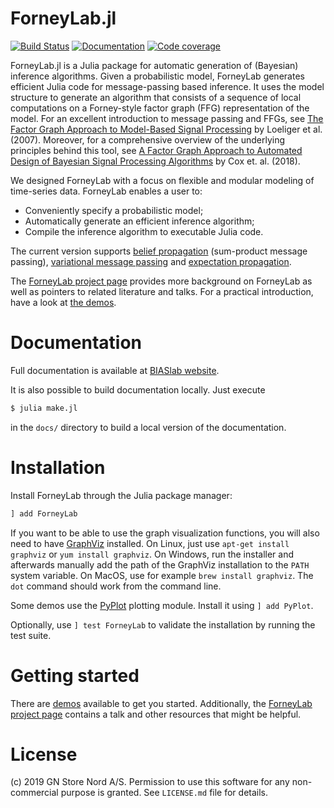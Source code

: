 ForneyLab.jl
============

[![Build Status](https://github.com/biaslab/ForneyLab.jl/actions/workflows/ci.yml/badge.svg?branch=master)](https://github.com/biaslab/ForneyLab.jl/actions)
[![Documentation](https://img.shields.io/badge/doc-stable-blue.svg)](https://biaslab.github.io/ForneyLab.jl/stable/)
[![Code coverage](https://codecov.io/gh/biaslab/ForneyLab.jl/branch/master/graph/badge.svg)](https://codecov.io/gh/biaslab/ForneyLab.jl?branch=master)

ForneyLab.jl is a Julia package for automatic generation of (Bayesian) inference algorithms. Given a probabilistic model, ForneyLab generates efficient Julia code for message-passing based inference. It uses the model structure to generate an algorithm that consists of a sequence of local computations on a Forney-style factor graph (FFG) representation of the model. For an excellent introduction to message passing and FFGs, see [The Factor Graph Approach to Model-Based Signal Processing](https://ieeexplore.ieee.org/document/4282128/) by Loeliger et al. (2007). Moreover, for a comprehensive overview of the underlying principles behind this tool, see [A Factor Graph Approach to Automated Design of Bayesian Signal Processing Algorithms](https://arxiv.org/abs/1811.03407) by Cox et. al. (2018).

We designed ForneyLab with a focus on flexible and modular modeling of time-series data. ForneyLab enables a user to:

- Conveniently specify a probabilistic model;
- Automatically generate an efficient inference algorithm;
- Compile the inference algorithm to executable Julia code.

The current version supports [belief propagation](https://en.wikipedia.org/wiki/Belief_propagation) (sum-product message passing), [variational message passing](https://en.wikipedia.org/wiki/Variational_message_passing) and [expectation propagation](https://en.wikipedia.org/wiki/Expectation_propagation).

The [ForneyLab project page](https://biaslab.github.io/project/forneylab/) provides more background on ForneyLab as well as pointers to related literature and talks. For a practical introduction, have a look at [the demos](https://github.com/biaslab/ForneyLab.jl/tree/master/demo).

Documentation
=============

Full documentation is available at [BIASlab website](https://biaslab.github.io/forneylab/docs/).

It is also possible to build documentation locally. Just execute

```bash
$ julia make.jl
```

in the `docs/` directory to build a local version of the documentation.

Installation
============

Install ForneyLab through the Julia package manager:
```jl
] add ForneyLab
```
If you want to be able to use the graph visualization functions, you will also need to have [GraphViz](http://www.graphviz.org/) installed. On Linux, just use `apt-get install graphviz` or `yum install graphviz`. On Windows, run the installer and afterwards manually add the path of the GraphViz installation to the `PATH` system variable. On MacOS, use for example `brew install graphviz`. The `dot` command should work from the command line.

Some demos use the [PyPlot](https://github.com/stevengj/PyPlot.jl) plotting module. Install it using `] add PyPlot`.

Optionally, use `] test ForneyLab` to validate the installation by running the test suite.


Getting started
===============

There are [demos](https://github.com/biaslab/ForneyLab.jl/tree/master/demo) available to get you started.
Additionally, the [ForneyLab project page](https://biaslab.github.io/project/forneylab/) contains a talk and other resources that might be helpful.


License
=======

(c) 2019 GN Store Nord A/S. Permission to use this software for any non-commercial purpose is granted. See `LICENSE.md` file for details.
